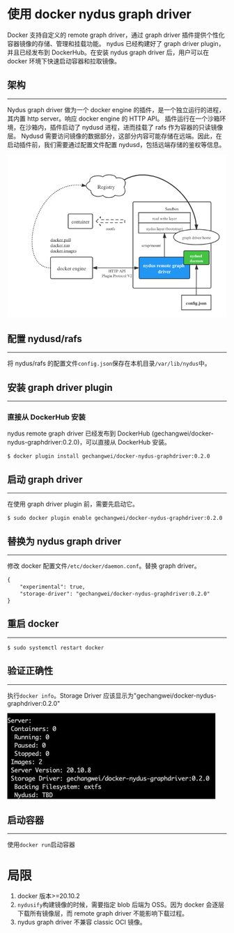 # 使用 docker nydus graph driver

Docker 支持自定义的 remote graph driver，通过 graph driver 插件提供个性化容器镜像的存储、管理和挂载功能。
nydus 已经构建好了 graph driver plugin，并且已经发布到 DockerHub。在安装 nydus graph driver 后，用户可以在 docker 环境下快速启动容器和拉取镜像。

## 架构

---

Nydus graph driver 做为一个 docker engine 的插件，是一个独立运行的进程，其内置 http server。响应 docker engine 的 HTTP API。
插件运行在一个沙箱环境，在沙箱内，插件启动了 nydusd 进程，进而挂载了 rafs 作为容器的只读镜像层。
Nydusd 需要访问镜像的数据部分，这部分内容可能存储在远端。因此，在启动插件前，我们需要通过配置文件配置 nydusd，包括远端存储的鉴权等信息。

![Docker Info](./images/docker_graphdriver_arch.png)

## 配置 nydusd/rafs

---

将 nydus/rafs 的配置文件`config.json`保存在本机目录`/var/lib/nydus`中。

## 安装 graph driver plugin

---

### 直接从 DockerHub 安装

nydus remote graph driver 已经发布到 DockerHub (gechangwei/docker-nydus-graphdriver:0.2.0)，可以直接从 DockerHub 安装。

```
$ docker plugin install gechangwei/docker-nydus-graphdriver:0.2.0
```

## 启动 graph driver

---

在使用 graph driver plugin 前，需要先启动它。

```
$ sudo docker plugin enable gechangwei/docker-nydus-graphdriver:0.2.0
```

## 替换为 nydus graph driver

---

修改 docker 配置文件`/etc/docker/daemon.conf`。替换 graph driver。

```
{
    "experimental": true,
    "storage-driver": "gechangwei/docker-nydus-graphdriver:0.2.0"
}
```

## 重启 docker

---

```
$ sudo systemctl restart docker
```

## 验证正确性

---

执行`docker info`。Storage Driver 应该显示为"gechangwei/docker-nydus-graphdriver:0.2.0"

![Docker Info](./images/docker_info_storage_driver.png)

## 启动容器

---

使用`docker run`启动容器

# 局限

1. docker 版本>=20.10.2
2. `nydusify`构建镜像的时候，需要指定 blob 后端为 OSS。因为 docker 会逐层下载所有镜像层，而 remote graph driver 不能影响下载过程。
3. nydus graph driver 不兼容 classic OCI 镜像。
